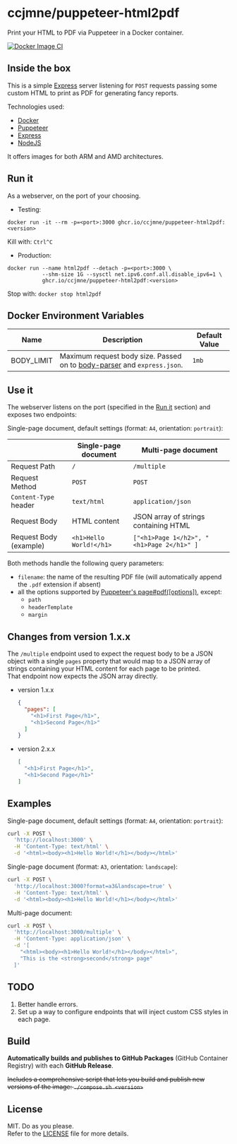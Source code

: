 # ccjmne/puppeteer-html2pdf

Print your HTML to PDF via Puppeteer in a Docker container.

[![Docker Image CI](https://github.com/ccjmne/puppeteer-html2pdf/actions/workflows/publish-to-ghcr.yml/badge.svg)](https://github.com/ccjmne/puppeteer-html2pdf/actions/workflows/publish-to-ghcr.yml)

## Inside the box

This is a simple [Express](https://expressjs.com/) server listening for `POST` requests passing some custom HTML to print as PDF for generating fancy reports.

Technologies used:

- [Docker](https://www.docker.com/)
- [Puppeteer](https://github.com/GoogleChrome/puppeteer)
- [Express](https://expressjs.com/)
- [NodeJS](https://nodejs.org/en/)

It offers images for both ARM and AMD architectures.

## Run it

As a webserver, on the port of your choosing.

- Testing:

```shell
docker run -it --rm -p=<port>:3000 ghcr.io/ccjmne/puppeteer-html2pdf:<version>
```

Kill with: `Ctrl^C`

- Production:

```shell
docker run --name html2pdf --detach -p=<port>:3000 \
           --shm-size 1G --sysctl net.ipv6.conf.all.disable_ipv6=1 \
           ghcr.io/ccjmne/puppeteer-html2pdf:<version>
```

Stop with: `docker stop html2pdf`

## Docker Environment Variables

| Name       | Description                                                                                                               | Default Value |
| ---------- | ------------------------------------------------------------------------------------------------------------------------- | ------------- |
| BODY_LIMIT | Maximum request body size. Passed on to [body-parser](https://github.com/expressjs/body-parser#limit) and `express.json`. | `1mb`         |

## Use it

The webserver listens on the port (specified in the [Run it](#run-it) section) and exposes two endpoints:

Single-page document, default settings (format: `A4`, orientation: `portrait`):

|                        | Single-page document    | Multi-page document                       |
| ---------------------- | ----------------------- | ----------------------------------------- |
| Request Path           | `/`                     | `/multiple`                               |
| Request Method         | `POST`                  | `POST`                                    |
| `Content-Type` header  | `text/html`             | `application/json`                        |
| Request Body           | HTML content            | JSON array of strings containing HTML     |
| Request Body (example) | `<h1>Hello World!</h1>` | `["<h1>Page 1</h2>", "<h1>Page 2</h1>" ]` |

Both methods handle the following query parameters:

- `filename`: the name of the resulting PDF file (will automatically append the `.pdf` extension if absent)
- all the options supported by [Puppeteer's page#pdf(\[options\])](https://github.com/puppeteer/puppeteer/blob/main/docs/api.md#pagepdfoptions), except:
  - `path`
  - `headerTemplate`
  - `margin`

## Changes from version 1.x.x

The `/multiple` endpoint used to expect the request body to be a JSON object with a single `pages` property that would map to a JSON array of strings containing your HTML content for each page to be printed.  
That endpoint now expects the JSON array directly.

- version 1.x.x
  ```json
  {
    "pages": [
      "<h1>First Page</h1>",
      "<h1>Second Page</h1>"
    ]
  }
  ```

- version 2.x.x
  ```json
  [
    "<h1>First Page</h1>",
    "<h1>Second Page</h1>"
  ]
  ```

## Examples

Single-page document, default settings (format: `A4`, orientation: `portrait`):

```bash
curl -X POST \
  'http://localhost:3000' \
  -H 'Content-Type: text/html' \
  -d '<html><body><h1>Hello World!</h1></body></html>'
```

Single-page document (format: `A3`, orientation: `landscape`):

```bash
curl -X POST \
  'http://localhost:3000?format=a3&landscape=true' \
  -H 'Content-Type: text/html' \
  -d '<html><body><h1>Hello World!</h1></body></html>'
```

Multi-page document:

```bash
curl -X POST \
  'http://localhost:3000/multiple' \
  -H 'Content-Type: application/json' \
  -d '[
    "<html><body><h1>Hello World!</h1></body></html>",
    "This is the <strong>second</strong> page"
  ]'
```

## TODO

1. Better handle errors.
2. Set up a way to configure endpoints that will inject custom CSS styles in each page.

## Build

**Automatically builds and publishes to GitHub Packages** (GitHub Container Registry) with each **GitHub Release**.

~~Includes a comprehensive script that lets you build and publish new versions of the image: `./compose.sh <version>`~~

## License

MIT. Do as you please.  
Refer to the [LICENSE](./LICENSE) file for more details.
